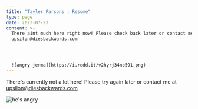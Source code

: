 ```yaml
---
title: "Tayler Parsons : Resume"
type: page
date: 2023-07-23
content: >-
  There aint much here right now! Please check back later or contact me at
  upsilon@diesbackwards.com




  ![angry jerma](https://i.redd.it/v2hyrj34no591.png)
---
```

There's currently not a lot here! Please try again later or contact me at upsilon@diesbackwards.com



![he's angry](https://i.redd.it/v2hyrj34no591.png "he's angry now")